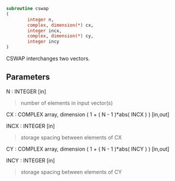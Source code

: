 ```fortran
subroutine cswap
(
        integer n,
        complex, dimension(*) cx,
        integer incx,
        complex, dimension(*) cy,
        integer incy
)
```

CSWAP interchanges two vectors.

## Parameters
N : INTEGER [in]
> number of elements in input vector(s)

CX : COMPLEX array, dimension ( 1 + ( N - 1 )*abs( INCX ) ) [in,out]

INCX : INTEGER [in]
> storage spacing between elements of CX

CY : COMPLEX array, dimension ( 1 + ( N - 1 )*abs( INCY ) ) [in,out]

INCY : INTEGER [in]
> storage spacing between elements of CY
